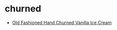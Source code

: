 # churned

 * [Old Fashioned Hand Churned Vanilla Ice Cream](index/o/old-fashioned-hand-churned-vanilla-ice-cream.json)
